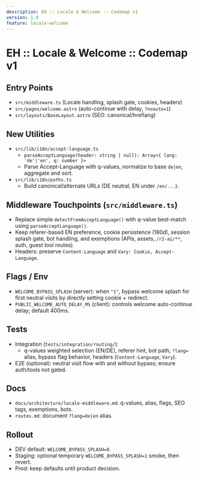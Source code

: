 ```yaml
---
description: EH :: Locale & Welcome :: Codemap v1
version: 1.0
feature: locale-welcome
---
```


# EH :: Locale & Welcome :: Codemap v1

## Entry Points

- `src/middleware.ts` (Locale handling, splash gate, cookies, headers)
- `src/pages/welcome.astro` (auto-continue with delay, `?noauto=1`)
- `src/layouts/BaseLayout.astro` (SEO: canonical/hreflang)

## New Utilities

- `src/lib/i18n/accept-language.ts`
  - `parseAcceptLanguage(header: string | null): Array<{ lang: 'de'|'en', q: number }>`
  - Parse Accept-Language with q-values, normalize to base `de|en`, aggregate and sort.
- `src/lib/i18n/paths.ts`
  - Build canonical/alternate URLs (DE neutral, EN under `/en/...`).

## Middleware Touchpoints (`src/middleware.ts`)

- Replace simple `detectFromAcceptLanguage()` with q-value best-match using `parseAcceptLanguage()`.
- Keep referer-based EN preference, cookie persistence (180d), session splash gate, bot handling, and exemptions (APIs, assets, `/r2-ai/**`, auth, guest tool routes).
- Headers: preserve `Content-Language` and `Vary: Cookie, Accept-Language`.

## Flags / Env

- `WELCOME_BYPASS_SPLASH` (server): when `"1"`, bypass welcome splash for first neutral visits by directly setting cookie + redirect.
- `PUBLIC_WELCOME_AUTO_DELAY_MS` (client): controls welcome auto-continue delay; default 400ms.

## Tests

- Integration (`tests/integration/routing/`):
  - q-values weighted selection (EN/DE), referer hint, bot path, `?lang=` alias, bypass flag behavior, headers (`Content-Language`, `Vary`).
- E2E (optional): neutral visit flow with and without bypass; ensure auth/tools not gated.

## Docs

- `docs/architecture/locale-middleware.md`: q-values, alias, flags, SEO tags, exemptions, bots.
- `routes.md`: document `?lang=de|en` alias.

## Rollout

- DEV default: `WELCOME_BYPASS_SPLASH=0`.
- Staging: optional temporary `WELCOME_BYPASS_SPLASH=1` smoke, then revert.
- Prod: keep defaults until product decision.
